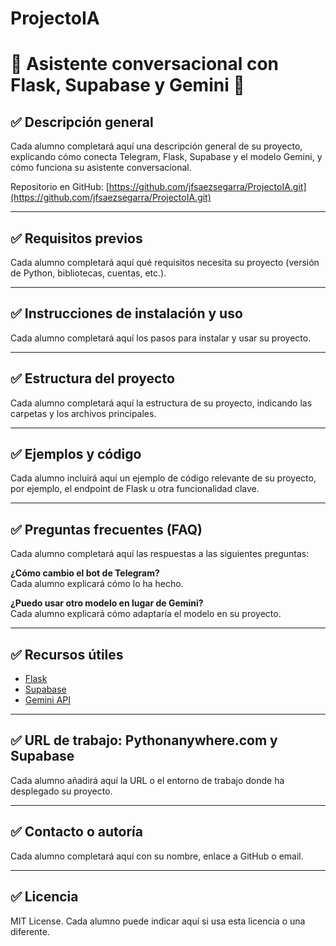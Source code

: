 
# ProjectoIA 
# 🚀 Asistente conversacional con Flask, Supabase y Gemini 🤖

## ✅ Descripción general
Cada alumno completará aquí una descripción general de su proyecto, explicando cómo conecta Telegram, Flask, Supabase y el modelo Gemini, y cómo funciona su asistente conversacional.

Repositorio en GitHub: [https://github.com/jfsaezsegarra/ProjectoIA.git](https://github.com/jfsaezsegarra/ProjectoIA.git)

---

## ✅ Requisitos previos
Cada alumno completará aquí qué requisitos necesita su proyecto (versión de Python, bibliotecas, cuentas, etc.).

---

## ✅ Instrucciones de instalación y uso
Cada alumno completará aquí los pasos para instalar y usar su proyecto.

---

## ✅ Estructura del proyecto
Cada alumno completará aquí la estructura de su proyecto, indicando las carpetas y los archivos principales.

---

## ✅ Ejemplos y código
Cada alumno incluirá aquí un ejemplo de código relevante de su proyecto, por ejemplo, el endpoint de Flask u otra funcionalidad clave.

---

## ✅ Preguntas frecuentes (FAQ)
Cada alumno completará aquí las respuestas a las siguientes preguntas:

**¿Cómo cambio el bot de Telegram?**  
Cada alumno explicará cómo lo ha hecho.

**¿Puedo usar otro modelo en lugar de Gemini?**  
Cada alumno explicará cómo adaptaría el modelo en su proyecto.

---

## ✅ Recursos útiles
- [Flask](https://flask.palletsprojects.com/)
- [Supabase](https://supabase.com/docs)
- [Gemini API](https://developers.google.com/)

---

## ✅ URL de trabajo: Pythonanywhere.com y Supabase
Cada alumno añadirá aquí la URL o el entorno de trabajo donde ha desplegado su proyecto.

---

## ✅ Contacto o autoría
Cada alumno completará aquí con su nombre, enlace a GitHub o email.

---

## ✅ Licencia
MIT License. Cada alumno puede indicar aquí si usa esta licencia o una diferente.



